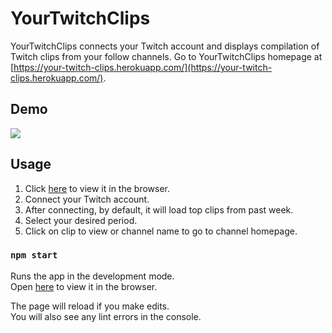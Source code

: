 # YourTwitchClips

YourTwitchClips connects your Twitch account and displays compilation of Twitch clips from your follow channels. Go to YourTwitchClips homepage at [https://your-twitch-clips.herokuapp.com/](https://your-twitch-clips.herokuapp.com/).

## Demo 
<img src="./misc/demo.gif"/>

## Usage

1. Click [here](https://your-twitch-clips.herokuapp.com/) to view it in the browser.
2. Connect your Twitch account.
3. After connecting, by default, it will load top clips from past week.
4. Select your desired period.
5. Click on clip to view or channel name to go to channel homepage.

### `npm start`

Runs the app in the development mode.<br />
Open [here](https://your-twitch-clips.herokuapp.com/) to view it in the browser.

The page will reload if you make edits.<br />
You will also see any lint errors in the console.